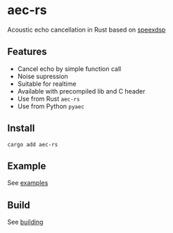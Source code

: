 # aec-rs

Acoustic echo cancellation in Rust based on [speexdsp](https://github.com/xiph/speexdsp)

## Features

- Cancel echo by simple function call
- Noise supression
- Suitable for realtime
- Available with precompiled lib and C header
- Use from Rust `aec-rs`
- Use from Python `pyaec`

## Install

```console
cargo add aec-rs
```

## Example

See [examples](examples)

## Build

See [building](BUILDING.md)
